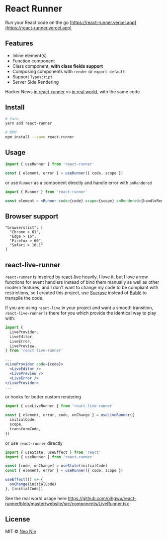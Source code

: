 # React Runner

Run your React code on the go [https://react-runner.vercel.app](https://react-runner.vercel.app)

## Features

- Inline element(s)
- Function component
- Class component, **with class fields support**
- Composing components with `render` or `export default`
- Support `Typescript`
- Server Side Rendering

Hacker News [in react-runner](https://react-runner.vercel.app/#hacker-news) vs [in real world](https://react-runner.vercel.app/examples/hacker-news), with the same code

## Install

```bash
# Yarn
yarn add react-runner

# NPM
npm install --save react-runner
```

## Usage

```jsx
import { useRunner } from 'react-runner'

const { element, error } = useRunner({ code, scope })
```

or use `Runner` as a component directly and handle error with `onRendered`

```jsx
import { Runner } from 'react-runner'

const element = <Runner code={code} scope={scope} onRendered={handleRendered} />
```

## Browser support

```
"browserslist": [
  "Chrome > 61",
  "Edge > 16",
  "Firefox > 60",
  "Safari > 10.1"
]
```

## react-live-runner

`react-runner` is inspired by [react-live](https://github.com/FormidableLabs/react-live) heavily,
I love it, but I love arrow functions for event handlers instead of bind them manually as well as other modern features,
and I don't want to change my code to be compliant with restrictions, so I created this project,
use [Sucrase](https://github.com/alangpierce/sucrase) instead of [Bublé](https://github.com/bublejs/buble) to transpile the code.

If you are using `react-live` in your project and want a smooth transition, `react-live-runner` is there for you which provide the identical way to play with:

```jsx
import {
  LiveProvider,
  LiveEditor,
  LiveError,
  LivePreview,
} from 'react-live-runner'

...
<LiveProvider code={code}>
  <LiveEditor />
  <LivePreview />
  <LiveError />
</LiveProvider>
...
```

or hooks for better custom rendering

```jsx
import { useLiveRunner } from 'react-live-runner'

const { element, error, code, onChange } = useLiveRunner({
  initialCode,
  scope,
  transformCode,
})
```

or use `react-runner` directly

```jsx
import { useState, useEffect } from 'react'
import { useRunner } from 'react-runner'

const [code, onChange] = useState(initialCode)
const { element, error } = useRunner({ code, scope })

useEffect(() => {
  onChange(initialCode)
}, [initialCode])
```

See the real world usage here https://github.com/nihgwu/react-runner/blob/master/website/src/components/LiveRunner.tsx

## License

MIT © [Neo Nie](https://github.com/nihgwu)
